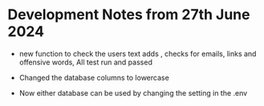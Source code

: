 # Development Notes from 27th June 2024

- new function to check the users text adds , checks for emails, links and offensive words, All test run and passed

- Changed the database columns to lowercase 
- Now either database can be used by changing the setting in the .env